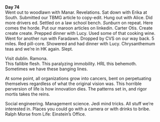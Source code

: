 **Day 74**  
Went out to woodlawn with Manar. Revelations. Sat down with Erika at South. Submitted our TBMG article to copy-edit. Hung out with Alice. Did more drivers ed. Settled on a law school bench. *Sunburn* on repeat. Here comes the horde. Put our maroon articles on linkedin. Carter Otis. Create create create. Prepped dinner with Lucy. Used some of that cooking wine. Went for another run with Faradawn. Dropped by CVS on our way back. 5 miles. Red pill-core. Showered and had dinner with Lucy. Chrysanthemum teas and we’re in HK again. Slept.

Visit dublin. Ramona.   
This fallible flesh. This paralyzing immobility. HRL this behemoth.   
Sometimes we have these banging lines. 

At some point, all organizations grow into cancers, bent on perpetuating themselves regardless of what the original vision was. This horrible perversion of life is how innovation dies. The patterns set in, and rigor mortis takes the reins. 

Social engineering. Management science. Jedi mind tricks. All stuff we’re interested in. Places you could go with a camera or with drinks to bribe. Ralph Morse from Life: Einstein’s Office.